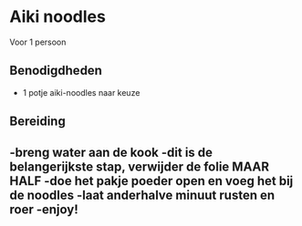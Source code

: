 # Aiki noodles

Voor 1 persoon

## Benodigdheden

- 1 potje aiki-noodles naar keuze

## Bereiding

-breng water aan de kook
-dit is de belangerijkste stap, verwijder de folie MAAR HALF
-doe het pakje poeder open en voeg het bij de noodles
-laat anderhalve minuut rusten en roer
-enjoy!
---
